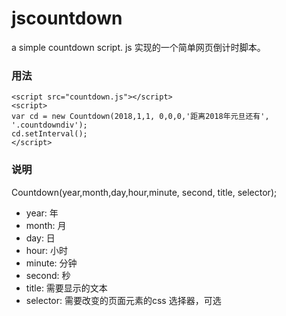 # jscountdown
a simple countdown script. js 实现的一个简单网页倒计时脚本。

### 用法

```
<script src="countdown.js"></script>
<script>
var cd = new Countdown(2018,1,1, 0,0,0,'距离2018年元旦还有', '.countdowndiv');
cd.setInterval();
</script>
```


### 说明

Countdown(year,month,day,hour,minute, second, title, selector);
* year: 年
* month: 月
* day: 日
* hour: 小时
* minute: 分钟
* second: 秒
* title: 需要显示的文本
* selector: 需要改变的页面元素的css 选择器，可选

